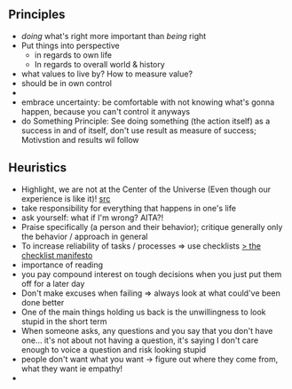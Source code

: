 ## Principles
- *doing* what's right more important than *being* right 
- Put things into perspective
  - in regards to own life
  - In regards to overall world & history
-  what values to live by? How to measure value?
  - should be in own control
  - 
- embrace uncertainty: be comfortable with not knowing what's gonna happen, because you can't control it anyways
- do Something Principle: See doing something (the action itself) as a success in and of itself, don't use result as measure of success; Motivstion and results wil follow

## Heuristics
- Highlight, we are not at the Center of the Universe (Even though our experience is like it)! [src](https://fs.blog/2012/04/david-foster-wallace-this-is-water/)
- take responsibility for everything that happens in one's life 
- ask yourself: what if I'm wrong? AITA?!
- Praise specifically (a person and their behavior); critique generally only the behavior / approach in general
- To increase reliability of tasks / processes => use checklists [> the checklist manifesto](https://www.lesswrong.com/posts/dtmmP4YdJEfK9y4Rc/book-review-the-checklist-manifesto)
- importance of reading
- you pay compound interest on tough decisions when you just put them off for a later day
- Don't make excuses when failing => always look at what could've been done better
- One of the main things holding us back is the unwillingness to look stupid in the short term
- When someone asks, any questions and you say that you don't have one... it's not about not having a question, it's saying I don't care enough to voice a question and risk looking stupid
- people don't want what you want -> figure out where they come from, what they want ie empathy!
- 
